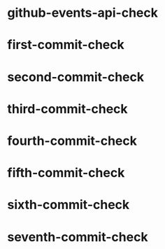 # github-events-api-check
# first-commit-check
# second-commit-check
# third-commit-check
# fourth-commit-check
# fifth-commit-check
# sixth-commit-check
# seventh-commit-check
